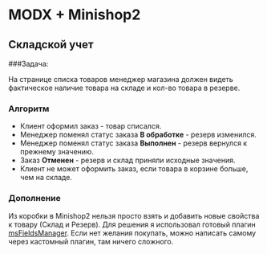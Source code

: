 # MODX + Minishop2 
## Складской учет
###Задача:

На странице списка товаров менеджер магазина должен видеть фактическое наличие товара на складе и кол-во товара в резерве. 

### Алгоритм
* Клиент оформил заказ - товар списался. 
* Менеджер поменял статус заказа **В обработке** - резерв изменился.
* Менеджер поменял статус заказа **Выполнен** - резерв вернулся к прежнему значению.
* Заказ **Отменен** - резерв и склад приняли исходные значения.
* Клиент не может оформить заказ, если товара в корзине больше, чем на складе.

### Дополнение

Из коробки в Minishop2 нельзя просто взять и добавить новые свойства к товару (Склад и Резерв). Для решения я использовал готовый плагин [msFieldsManager](https://modstore.pro/packages/utilities/msfieldsmanager). Если нет желания покупать, можно написать самому через кастомный плагин, там ничего сложного. 

